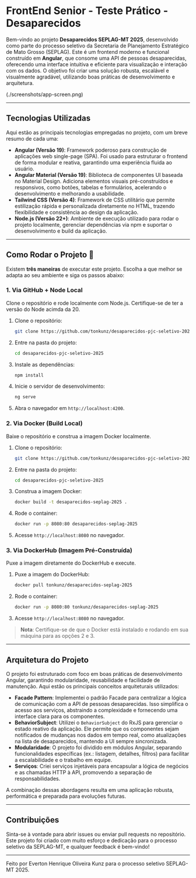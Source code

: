 # FrontEnd Senior - Teste Prático - Desaparecidos



Bem-vindo ao projeto **Desaparecidos SEPLAG-MT 2025**, desenvolvido como parte do processo seletivo da Secretaria de Planejamento Estratégico de Mato Grosso (SEPLAG). Este é um frontend moderno e funcional construído em **Angular**, que consome uma API de pessoas desaparecidas, oferecendo uma interface intuitiva e eficiente para visualização e interação com os dados. O objetivo foi criar uma solução robusta, escalável e visualmente agradável, utilizando boas práticas de desenvolvimento e arquitetura.

(./screenshots/app-screen.png)

---

## Tecnologias Utilizadas

Aqui estão as principais tecnologias empregadas no projeto, com um breve resumo de cada uma:

- **Angular (Versão 19)**: Framework poderoso para construção de aplicações web single-page (SPA). Foi usado para estruturar o frontend de forma modular e reativa, garantindo uma experiência fluida ao usuário.
- **Angular Material (Versão 19)**: Biblioteca de componentes UI baseada no Material Design. Adiciona elementos visuais pré-construídos e responsivos, como botões, tabelas e formulários, acelerando o desenvolvimento e melhorando a usabilidade.
- **Tailwind CSS (Versão 4)**: Framework de CSS utilitário que permite estilização rápida e personalizada diretamente no HTML, trazendo flexibilidade e consistência ao design da aplicação.
- **Node.js (Versão 22+)**: Ambiente de execução utilizado para rodar o projeto localmente, gerenciar dependências via npm e suportar o desenvolvimento e build da aplicação.

---

## Como Rodar o Projeto 🚀

Existem **três maneiras** de executar este projeto. Escolha a que melhor se adapta ao seu ambiente e siga os passos abaixo:

### 1. Via GitHub + Node Local
Clone o repositório e rode localmente com Node.js. Certifique-se de ter a versão do Node acimda da 20.

1. Clone o repositório:
   ```bash
   git clone https://github.com/tonkunz/desaparecidos-pjc-seletivo-2025.git
   ```
2. Entre na pasta do projeto:
   ```bash
   cd desaparecidos-pjc-seletivo-2025
   ```
3. Instale as dependências:
   ```bash
   npm install
   ```
4. Inicie o servidor de desenvolvimento:
   ```bash
   ng serve
   ```
5. Abra o navegador em `http://localhost:4200`.

### 2. Via Docker (Build Local)
Baixe o repositório e construa a imagem Docker localmente.

1. Clone o repositório:
   ```bash
   git clone https://github.com/tonkunz/desaparecidos-pjc-seletivo-2025.git
   ```
2. Entre na pasta do projeto:
   ```bash
   cd desaparecidos-pjc-seletivo-2025
   ```
3. Construa a imagem Docker:
   ```bash
   docker build -t desaparecidos-seplag-2025 .
   ```
4. Rode o container:
   ```bash
   docker run -p 8080:80 desaparecidos-seplag-2025
   ```
5. Acesse `http://localhost:8080` no navegador.

### 3. Via DockerHub (Imagem Pré-Construída)
Puxe a imagem diretamente do DockerHub e execute.

1. Puxe a imagem do DockerHub:
   ```bash
   docker pull tonkunz/desaparecidos-seplag-2025
   ```
2. Rode o container:
   ```bash
   docker run -p 8080:80 tonkunz/desaparecidos-seplag-2025
   ```
3. Acesse `http://localhost:8080` no navegador.

> **Nota**: Certifique-se de que o Docker está instalado e rodando em sua máquina para as opções 2 e 3.

---

## Arquitetura do Projeto

O projeto foi estruturado com foco em boas práticas de desenvolvimento Angular, garantindo modularidade, reusabilidade e facilidade de manutenção. Aqui estão os principais conceitos arquiteturais utilizados:

- **Facade Pattern**: Implementei o padrão Facade para centralizar a lógica de comunicação com a API de pessoas desaparecidas. Isso simplifica o acesso aos serviços, abstraindo a complexidade e fornecendo uma interface clara para os componentes.
- **BehaviorSubject**: Utilizei o `BehaviorSubject` do RxJS para gerenciar o estado reativo da aplicação. Ele permite que os componentes sejam notificados de mudanças nos dados em tempo real, como atualizações na lista de desaparecidos, mantendo a UI sempre sincronizada.
- **Modularidade**: O projeto foi dividido em módulos Angular, separando funcionalidades específicas (ex.: listagem, detalhes, filtros) para facilitar a escalabilidade e o trabalho em equipe.
- **Serviços**: Criei serviços injetáveis para encapsular a lógica de negócios e as chamadas HTTP à API, promovendo a separação de responsabilidades.

A combinação dessas abordagens resulta em uma aplicação robusta, performática e preparada para evoluções futuras.

---

## Contribuições

Sinta-se à vontade para abrir issues ou enviar pull requests no repositório. Este projeto foi criado com muito esforço e dedicação para o processo seletivo da SEPLAG-MT, e qualquer feedback é bem-vindo!

---

Feito por Everton Henrique Oliveira Kunz para o processo seletivo SEPLAG-MT 2025.
